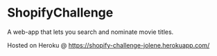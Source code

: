 # ShopifyChallenge

A web-app that lets you search and nominate movie titles.

Hosted on Heroku @ https://shopify-challenge-jolene.herokuapp.com/
